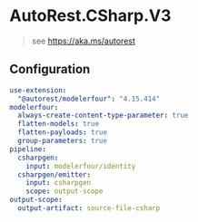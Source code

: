 # AutoRest.CSharp.V3
> see https://aka.ms/autorest

## Configuration
```yaml
use-extension:
  "@autorest/modelerfour": "4.15.414"
modelerfour:
  always-create-content-type-parameter: true
  flatten-models: true
  flatten-payloads: true
  group-parameters: true
pipeline:
  csharpgen:
    input: modelerfour/identity
  csharpgen/emitter:
    input: csharpgen
    scope: output-scope
output-scope:
  output-artifact: source-file-csharp
```
